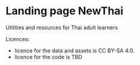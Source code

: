 # Landing page NewThai

Utilities and resources for Thai adult learners

Licences:
- licence for the data and assets is CC BY-SA 4.0.
- licence for the code is TBD
